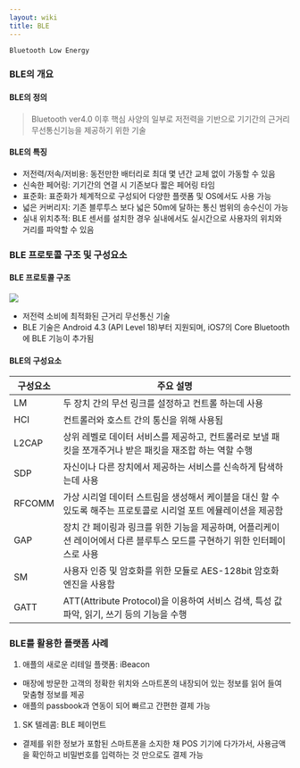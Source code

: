 ```yaml
---
layout: wiki
title: BLE
---
```


`Bluetooth Low Energy`

### BLE의 개요
#### BLE의 정의
> Bluetooth ver4.0 이후 핵심 사양의 일부로 저전력을 기반으로 기기간의 근거리 무선통신기능을 제공하기 위한 기술

#### BLE의 특징
* 저전력/저속/저비용: 동전만한 배터리로 최대 몇 년간 교체 없이 가동할 수 있음
* 신속한 페어링: 기기간의 연결 시 기존보다 짧은 페어링 타임
* 표준화: 표준화가 체계적으로 구성되어 다양한 플랫폼 및 OS에서도 사용 가능
* 넓은 커버리지: 기존 블루투스 보다 넓은 50m에 달하는 통신 범위의 송수신이 가능
* 실내 위치추적: BLE 센서를 설치한 경우 실내에서도 실시간으로 사용자의 위치와 거리를 파악할 수 있음

### BLE 프로토콜 구조 및 구성요소
#### BLE 프로토콜 구조
![](http://file2.engineering.com/engcom/images/products/books/bluetooth-low-energy-4.jpg)
* 저전력 소비에 최적화된 근거리 무선통신 기술
* BLE 기술은 Android 4.3 (API Level 18)부터 지원되며, iOS7의 Core Bluetooth에 BLE 기능이 추가됨

#### BLE의 구성요소

|구성요소|주요 설명|
|-----|--------|
|LM|두 장치 간의 무선 링크를 설정하고 컨트롤 하는데 사용 |
|HCI|컨트롤러와 호스트 간의 통신을 위해 사용됨 |
|L2CAP|상위 레벨로 데이터 서비스를 제공하고, 컨트롤러로 보낼 패킷을 쪼개주거나 받은 패킷을 재조합 하는 역할 수행 |
|SDP|자신이나 다른 장치에서 제공하는 서비스를 신속하게 탐색하는데 사용 |
|RFCOMM|가상 시리얼 데이터 스트림을 생성해서 케이블을 대신 할 수 있도록 해주는 프로토콜로 시리얼 포트 에뮬레이션을 제공함 |
|GAP|장치 간 페이링과 링크를 위한 기능을 제공하며, 어플리케이션 레이어에서 다른 블루투스 모드를 구현하기 위한 인터페이스로 사용 |
|SM|사용자 인증 및 암호화를 위한 모듈로 AES-128bit 암호화 엔진을 사용함 |
|GATT|ATT(Attribute Protocol)을 이용하여 서비스 검색, 특성 값 파악, 읽기, 쓰기 등의 기능을 수행 |

### BLE를 활용한 플랫폼 사례
1. 애플의 새로운 리테일 플랫폼: iBeacon
  -  매장에 방문한 고객의 정확한 위치와 스마트폰의 내장되어 있는 정보를 읽어 들여 맞춤형 정보를 제공
  - 애플의 passbook과 연동이 되어 빠르고 간편한 결제 가능
1. SK 텔레콤: BLE 페이먼트
  - 결제를 위한 정보가 포함된 스마트폰을 소지한 채 POS 기기에 다가가서, 사용금액을 확인하고 비밀번호를 입력하는 것 만으로도 결제 가능
